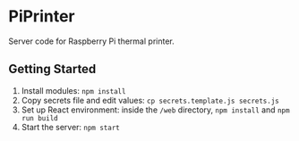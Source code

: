 # PiPrinter
Server code for Raspberry Pi thermal printer.

## Getting Started
1. Install modules: `npm install`
2. Copy secrets file and edit values: `cp secrets.template.js secrets.js`
3. Set up React environment: inside the `/web` directory, `npm install` and `npm run build`
4. Start the server: `npm start`